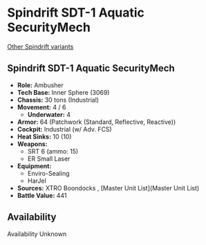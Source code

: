 # Spindrift SDT-1 Aquatic SecurityMech 

[Other Spindrift variants](../spindrift.md) 

## Spindrift SDT-1 Aquatic SecurityMech 

- **Role:** Ambusher 
- **Tech Base:** Inner Sphere (3069) 
- **Chassis:** 30 tons (Industrial) 
- **Movement:** 4 / 6 
  - **Underwater:** 4 
- **Armor:** 64 (Patchwork (Standard, Reflective, Reactive)) 
- **Cockpit:** Industrial (w/ Adv. FCS) 
- **Heat Sinks:** 10 (10) 
- **Weapons:** 
  - SRT 6 (ammo: 15) 
  - ER Small Laser 
- **Equipment:** 
  - Enviro-Sealing 
  - HarJel 
- **Sources:** XTRO Boondocks , [Master Unit List](Master Unit List) 
- **Battle Value:** 441 

## Availability 

Availability Unknown 

